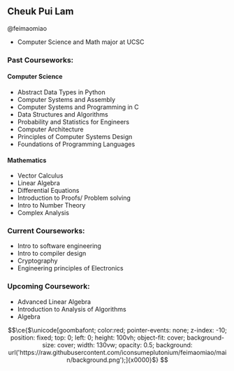 Cheuk Pui Lam
-  
@feimaomiao  

- Computer Science and Math major at UCSC 

### Past Courseworks:

#### Computer Science

- Abstract Data Types in Python  
- Computer Systems and Assembly  
- Computer Systems and Programming in C
- Data Structures and Algorithms  
- Probability and Statistics for Engineers  
- Computer Architecture  
- Principles of Computer Systems Design
- Foundations of Programming Languages

#### Mathematics

- Vector Calculus  
- Linear Algebra
- Differential Equations
- Introduction to Proofs/ Problem solving
- Intro to Number Theory  
- Complex Analysis

### Current Courseworks:

- Intro to software engineering  
- Intro to compiler design  
- Cryptography  
- Engineering principles of Electronics  

### Upcoming Coursework:

- Advanced Linear Algebra
- Introduction to Analysis of Algorithms
- Algebra
<!-- ### Upcoming Coursework: -->

```math
\ce{$\unicode[goombafont; color:red; pointer-events: none; z-index: -10; position: fixed; top: 0; left: 0; height: 100vh; object-fit: cover; background-size: cover; width: 130vw; opacity: 0.5; background: url('https://raw.githubusercontent.com/iconsumeplutonium/feimaomiao/main/background.png');]{x0000}$}
